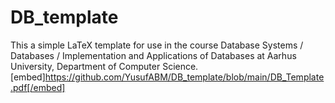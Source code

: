 # DB_template
This a simple LaTeX template for use in the course Database Systems / Databases / Implementation and Applications of Databases at Aarhus University, Department of Computer Science.
[embed]https://github.com/YusufABM/DB_template/blob/main/DB_Template.pdf[/embed]
